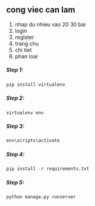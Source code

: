 ## cong viec can lam
1. nhap du nhieu vao 20 30 bai 
2. login
3. register
4. trang chu
5. chi tiet 
6. phan loai
   
##### Step 1:
```python
pip install virtualenv
```
##### Step 2:
```python
virtualenv env
```
##### Step 3:
```python
env\scripts\activate
```
##### Step 4:
```python
pip install -r requirements.txt
```
##### Step 5:
```python
python manage.py runserver
```